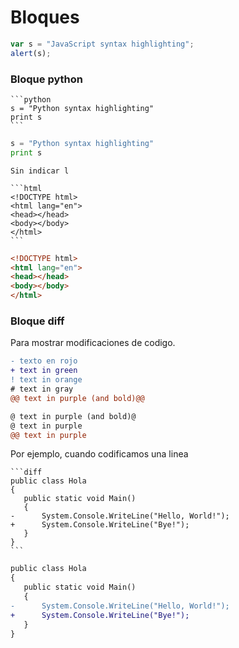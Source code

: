 

# Bloques

```javascript
var s = "JavaScript syntax highlighting";
alert(s);
```
 
### Bloque python

````
```python
s = "Python syntax highlighting"
print s
```
````

```python
s = "Python syntax highlighting"
print s
```

```
Sin indicar l
````



````
```html
<!DOCTYPE html>
<html lang="en">
<head></head>
<body></body>
</html>
```
````

```html
<!DOCTYPE html>
<html lang="en">
<head></head>
<body></body>
</html>
```

### Bloque  diff

Para mostrar modificaciones de codigo. 

```diff
- texto en rojo
+ text in green
! text in orange
# text in gray
@@ text in purple (and bold)@@

@ text in purple (and bold)@
@ text in purple 
@@ text in purple
```

Por ejemplo, cuando codificamos una linea

````
```diff
public class Hola
{
   public static void Main()
   {
-      System.Console.WriteLine("Hello, World!");
+      System.Console.WriteLine("Bye!");
   }
}
```
````

```diff
public class Hola
{
   public static void Main()
   {
-      System.Console.WriteLine("Hello, World!");
+      System.Console.WriteLine("Bye!");
   }
}
```